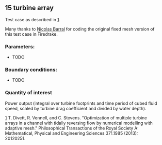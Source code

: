 ## 15 turbine array

Test case as described in [1].

Many thanks to [Nicolas Barral][1] for coding the original fixed mesh version of this test case in
Firedrake.

### Parameters:
  * TODO

### Boundary conditions:
  * TODO

### Quantity of interest
Power output (integral over turbine footprints and time period of cubed fluid speed, scaled by
turbine drag coefficient and divided by water depth).

[1] T. Divett, R. Vennell, and C. Stevens. "Optimization of multiple turbine arrays in a
    channel with tidally reversing flow by numerical modelling with adaptive mesh." Philosophical
    Transactions of the Royal Society A: Mathematical, Physical and Engineering Sciences 371.1985
    (2013): 20120251.

[1]: https://nicolasbarral.fr "Nicolas Barral"
